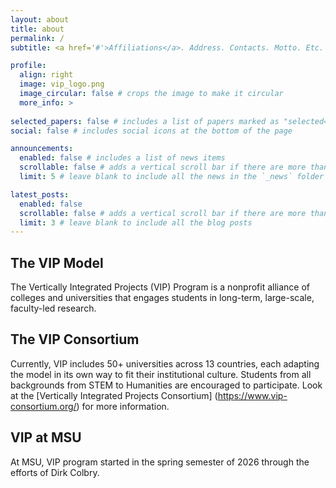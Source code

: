 ```yaml
---
layout: about
title: about
permalink: /
subtitle: <a href='#'>Affiliations</a>. Address. Contacts. Motto. Etc.

profile:
  align: right
  image: vip_logo.png
  image_circular: false # crops the image to make it circular
  more_info: >
    
selected_papers: false # includes a list of papers marked as "selected={true}"
social: false # includes social icons at the bottom of the page

announcements:
  enabled: false # includes a list of news items
  scrollable: false # adds a vertical scroll bar if there are more than 3 news items
  limit: 5 # leave blank to include all the news in the `_news` folder

latest_posts:
  enabled: false
  scrollable: false # adds a vertical scroll bar if there are more than 3 new posts items
  limit: 3 # leave blank to include all the blog posts
---
```


## The VIP Model

The Vertically Integrated Projects (VIP) Program is a nonprofit alliance of colleges and universities that engages students in long-term, large-scale, faculty-led research. 




## The VIP Consortium

Currently, VIP includes 50+ universities across 13 countries, each adapting the model in its own way to fit their institutional culture. Students from all backgrounds from STEM to Humanities are encouraged to participate. Look at the [Vertically Integrated Projects Consortium] (https://www.vip-consortium.org/) for more information.

## VIP at MSU

At MSU, VIP program started in the spring semester of 2026 through the efforts of Dirk Colbry.



